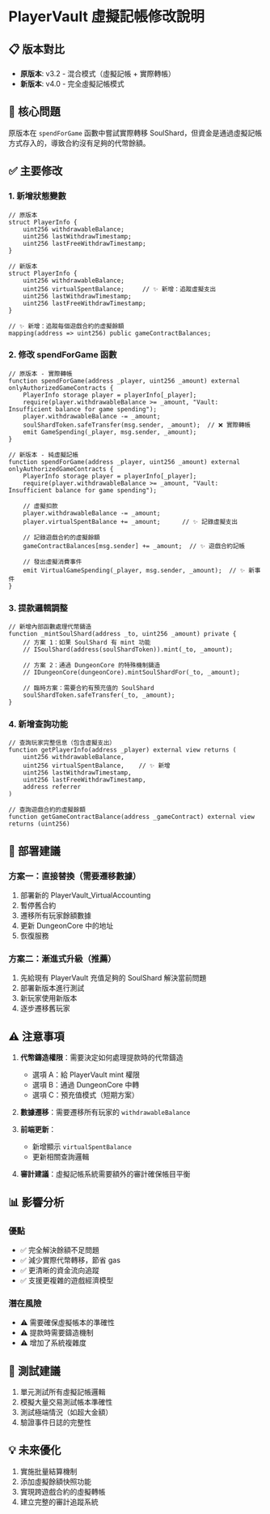 # PlayerVault 虛擬記帳修改說明

## 📋 版本對比
- **原版本**: v3.2 - 混合模式（虛擬記帳 + 實際轉帳）
- **新版本**: v4.0 - 完全虛擬記帳模式

## 🔴 核心問題
原版本在 `spendForGame` 函數中嘗試實際轉移 SoulShard，但資金是通過虛擬記帳方式存入的，導致合約沒有足夠的代幣餘額。

## ✅ 主要修改

### 1. 新增狀態變數
```solidity
// 原版本
struct PlayerInfo {
    uint256 withdrawableBalance;
    uint256 lastWithdrawTimestamp;
    uint256 lastFreeWithdrawTimestamp;
}

// 新版本
struct PlayerInfo {
    uint256 withdrawableBalance;
    uint256 virtualSpentBalance;     // ✨ 新增：追蹤虛擬支出
    uint256 lastWithdrawTimestamp;
    uint256 lastFreeWithdrawTimestamp;
}

// ✨ 新增：追蹤每個遊戲合約的虛擬餘額
mapping(address => uint256) public gameContractBalances;
```

### 2. 修改 spendForGame 函數
```solidity
// 原版本 - 實際轉帳
function spendForGame(address _player, uint256 _amount) external onlyAuthorizedGameContracts {
    PlayerInfo storage player = playerInfo[_player];
    require(player.withdrawableBalance >= _amount, "Vault: Insufficient balance for game spending");
    player.withdrawableBalance -= _amount;
    soulShardToken.safeTransfer(msg.sender, _amount);  // ❌ 實際轉帳
    emit GameSpending(_player, msg.sender, _amount);
}

// 新版本 - 純虛擬記帳
function spendForGame(address _player, uint256 _amount) external onlyAuthorizedGameContracts {
    PlayerInfo storage player = playerInfo[_player];
    require(player.withdrawableBalance >= _amount, "Vault: Insufficient balance for game spending");
    
    // 虛擬扣款
    player.withdrawableBalance -= _amount;
    player.virtualSpentBalance += _amount;      // ✨ 記錄虛擬支出
    
    // 記錄遊戲合約的虛擬餘額
    gameContractBalances[msg.sender] += _amount;  // ✨ 遊戲合約記帳
    
    // 發出虛擬消費事件
    emit VirtualGameSpending(_player, msg.sender, _amount);  // ✨ 新事件
}
```

### 3. 提款邏輯調整
```solidity
// 新增內部函數處理代幣鑄造
function _mintSoulShard(address _to, uint256 _amount) private {
    // 方案 1：如果 SoulShard 有 mint 功能
    // ISoulShard(address(soulShardToken)).mint(_to, _amount);
    
    // 方案 2：通過 DungeonCore 的特殊機制鑄造
    // IDungeonCore(dungeonCore).mintSoulShardFor(_to, _amount);
    
    // 臨時方案：需要合約有預充值的 SoulShard
    soulShardToken.safeTransfer(_to, _amount);
}
```

### 4. 新增查詢功能
```solidity
// 查詢玩家完整信息（包含虛擬支出）
function getPlayerInfo(address _player) external view returns (
    uint256 withdrawableBalance,
    uint256 virtualSpentBalance,    // ✨ 新增
    uint256 lastWithdrawTimestamp,
    uint256 lastFreeWithdrawTimestamp,
    address referrer
)

// 查詢遊戲合約的虛擬餘額
function getGameContractBalance(address _gameContract) external view returns (uint256)
```

## 🚀 部署建議

### 方案一：直接替換（需要遷移數據）
1. 部署新的 PlayerVault_VirtualAccounting
2. 暫停舊合約
3. 遷移所有玩家餘額數據
4. 更新 DungeonCore 中的地址
5. 恢復服務

### 方案二：漸進式升級（推薦）
1. 先給現有 PlayerVault 充值足夠的 SoulShard 解決當前問題
2. 部署新版本進行測試
3. 新玩家使用新版本
4. 逐步遷移舊玩家

## ⚠️ 注意事項

1. **代幣鑄造權限**：需要決定如何處理提款時的代幣鑄造
   - 選項 A：給 PlayerVault mint 權限
   - 選項 B：通過 DungeonCore 中轉
   - 選項 C：預充值模式（短期方案）

2. **數據遷移**：需要遷移所有玩家的 `withdrawableBalance`

3. **前端更新**：
   - 新增顯示 `virtualSpentBalance`
   - 更新相關查詢邏輯

4. **審計建議**：虛擬記帳系統需要額外的審計確保帳目平衡

## 📊 影響分析

### 優點
- ✅ 完全解決餘額不足問題
- ✅ 減少實際代幣轉移，節省 gas
- ✅ 更清晰的資金流向追蹤
- ✅ 支援更複雜的遊戲經濟模型

### 潛在風險
- ⚠️ 需要確保虛擬帳本的準確性
- ⚠️ 提款時需要鑄造機制
- ⚠️ 增加了系統複雜度

## 🔧 測試建議

1. 單元測試所有虛擬記帳邏輯
2. 模擬大量交易測試帳本準確性
3. 測試極端情況（如超大金額）
4. 驗證事件日誌的完整性

## 💡 未來優化

1. 實施批量結算機制
2. 添加虛擬餘額快照功能
3. 實現跨遊戲合約的虛擬轉帳
4. 建立完整的審計追蹤系統